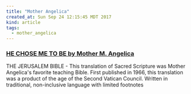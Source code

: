 ```yaml
---
title: "Mother Angelica"
created_at: Sun Sep 24 12:15:45 MDT 2017
kind: article
tags:
  - mother_angelica
---
```


<h3>
  <a href="http://www.ewtn.com/library/mother/ma10.htm" target="_blank">HE CHOSE ME TO BE by Mother M. Angelica</a>
</h3>

THE JERUSALEM BIBLE - This translation of Sacred Scripture was
Mother Angelica's favorite teaching Bible. First published in 1966,
this translation was a product of the age of the Second Vatican
Council. Written in traditional, non-inclusive language with limited
footnotes

<!--
html boilerplate
<a href="" target="_blank"></a>
<a name=""></a>
<img src="" width="400px">
<ul>
  <li></li>
</ul>
<pre>
</pre>
<p style="margin-bottom: 2em;"></p>
<hr style="border: 0; height: 3px; background: #333; background-image: linear-gradient(to right, #ccc, #333, #ccc);">
<pre><code>
</code></pre>
<math xmlns='http://www.w3.org/1998/Math/MathML' display='block'>
</math>
-->
